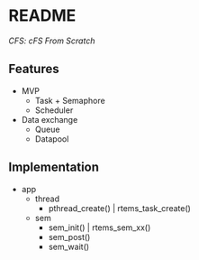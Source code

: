 # README

*CFS: cFS From Scratch*

## Features

* MVP
    * Task + Semaphore
    * Scheduler
* Data exchange
    * Queue
    * Datapool

## Implementation

* app
    * thread
        * pthread_create() | rtems_task_create()
    * sem
        * sem_init() | rtems_sem_xx()
        * sem_post()
        * sem_wait()

